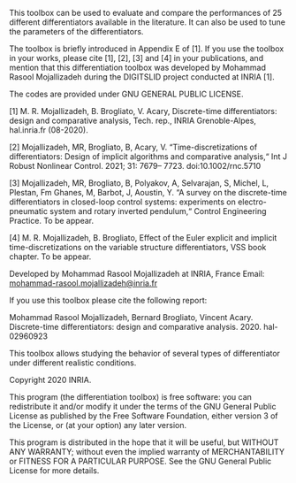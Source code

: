 This toolbox can be used to evaluate and compare the performances of 25 different differentiators available in the literature. It can also be used to tune the parameters of the differentiators.

The toolbox is briefly introduced in Appendix E of [1]. If you use the toolbox in your works, please cite [1], [2], [3] and [4] in your publications, and mention that this differentiation toolbox was developed by Mohammad Rasool Mojallizadeh during the DIGITSLID project conducted at INRIA [1].

The codes are provided under GNU GENERAL PUBLIC LICENSE.

[1] M. R. Mojallizadeh, B. Brogliato, V. Acary, Discrete-time differentiators: design and comparative analysis, Tech. rep., INRIA Grenoble-Alpes, hal.inria.fr (08-2020).

[2] Mojallizadeh, MR, Brogliato, B, Acary, V. “Time-discretizations of differentiators: Design of implicit algorithms and comparative analysis,“ Int J Robust Nonlinear Control. 2021; 31: 7679– 7723. doi:10.1002/rnc.5710

[3] Mojallizadeh, MR, Brogliato, B, Polyakov, A, Selvarajan, S, Michel, L, Plestan, Fm Ghanes, M, Barbot, J, Aoustin, Y. “A survey on the discrete-time differentiators in closed-loop control systems: experiments on electro-pneumatic system and rotary inverted pendulum,“ Control Engineering Practice. To be appear.

[4] M. R. Mojallizadeh, B. Brogliato, Effect of the Euler explicit and implicit time-discretizations on the variable structure differentiators, VSS book chapter. To be appear.


Developed by Mohammad Rasool Mojallizadeh at INRIA, France
Email: mohammad-rasool.mojallizadeh@inria.fr

If you use this toolbox please cite the following report:

Mohammad Rasool Mojallizadeh, Bernard Brogliato, Vincent Acary. Discrete-time differentiators:
design and comparative analysis. 2020. hal-02960923

This toolbox allows studying the behavior of several types of differentiator
under different realistic conditions.

Copyright 2020 INRIA.

This program (the differentiation toolbox) is free software:
you can redistribute it and/or modify
it under the terms of the GNU General Public License as published by
the Free Software Foundation, either version 3 of the License, or
(at your option) any later version.

This program is distributed in the hope that it will be useful,
but WITHOUT ANY WARRANTY; without even the implied warranty of
MERCHANTABILITY or FITNESS FOR A PARTICULAR PURPOSE.  See the
GNU General Public License for more details.
